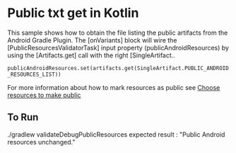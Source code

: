 # Public txt get in Kotlin

This sample shows how to obtain the file listing the public artifacts from the Android Gradle Plugin.
The [onVariants] block will wire the [PublicResourcesValidatorTask] input property
(publicAndroidResources) by using
the [Artifacts.get] call with the right [SingleArtifact..

```publicAndroidResources.set(artifacts.get(SingleArtifact.PUBLIC_ANDROID_RESOURCES_LIST))```

For more information about how to mark resources as public see
[Choose resources to make public](https://developer.android.com/studio/projects/android-library.html#PrivateResources)

## To Run
./gradlew validateDebugPublicResources
expected result : "Public Android resources unchanged."